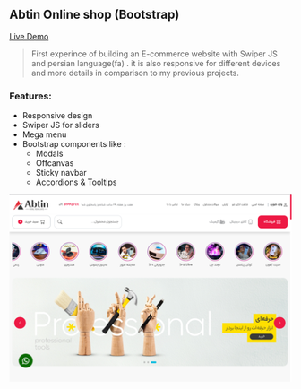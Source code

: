 ## Abtin Online shop (Bootstrap)
[Live Demo ](https://onlineshop-abtin.netlify.app/)

> First experince of building  an E-commerce website with Swiper JS and persian language(fa) .
it is also  responsive for different devices and more details in comparison to my previous projects.

### Features:
- Responsive design
- Swiper JS for sliders
- Mega menu
- Bootstrap components like :
  - Modals
  - Offcanvas
  - Sticky navbar
  - Accordions & Tooltips


![preview image](./assets/images/screen.png)
